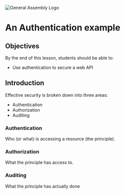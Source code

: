 ![General Assembly Logo](http://i.imgur.com/ke8USTq.png)

# An Authentication example

## Objectives

By the end of this lesson, students should be able to:

- Use authentication to secure a web API

## Introduction

Effective security is broken down into three areas:

- Authentication
- Authorization
- Auditing

### Authentication

Who (or what) is accessing a resource (the principle).

### Authorization

What the principle has access to.

### Auditing

What the principle has actually done

